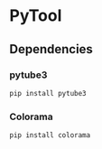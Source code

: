 # PyTool
## Dependencies 

### pytube3
```bash
pip install pytube3
```
### Colorama
```bash
pip install colorama
```
